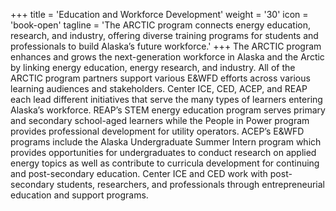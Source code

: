 +++
title = 'Education and Workforce Development'
weight = '30'
icon = 'book-open'
tagline = 'The ARCTIC program connects energy education, research, and industry, offering diverse training programs for students and professionals to build Alaska’s future workforce.'
+++
The ARCTIC program enhances and grows the next-generation workforce in Alaska and the Arctic by linking energy education, energy research, and industry. All of the ARCTIC program partners support various E&WFD efforts across various learning audiences and stakeholders. Center ICE, CED, ACEP, and REAP each lead different initiatives that serve the many types of learners entering Alaska’s workforce. REAP’s STEM energy education program serves primary and secondary school-aged learners while the People in Power program provides professional development for utility operators. ACEP’s E&WFD programs include the Alaska Undergraduate Summer Intern program which provides opportunities for undergraduates to conduct research on applied energy topics as well as contribute to curricula development for continuing and post-secondary education. Center ICE and CED work with post-secondary students, researchers, and professionals through entrepreneurial education and support programs. 
